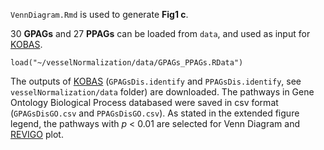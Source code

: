 `VennDiagram.Rmd` is used to generate **Fig1 c**.

30 **GPAGs** and 27 **PPAGs** can be loaded from `data`, and used as input for [KOBAS](http://kobas.cbi.pku.edu.cn/index.php).

```{r}
load("~/vesselNormalization/data/GPAGs_PPAGs.RData")
```

The outputs of [KOBAS](http://kobas.cbi.pku.edu.cn/index.php) (`GPAGsDis.identify` and `PPAGsDis.identify`, see `vesselNormalization/data` folder) are downloaded. The pathways in Gene Ontology Biological Process databased were saved in csv format (`GPAGsDisGO.csv` and `PPAGsDisGO.csv`). As stated in the extended figure legend, the pathways with *p* < 0.01 are selected for Venn Diagram and [REVIGO](http://revigo.irb.hr/) plot.